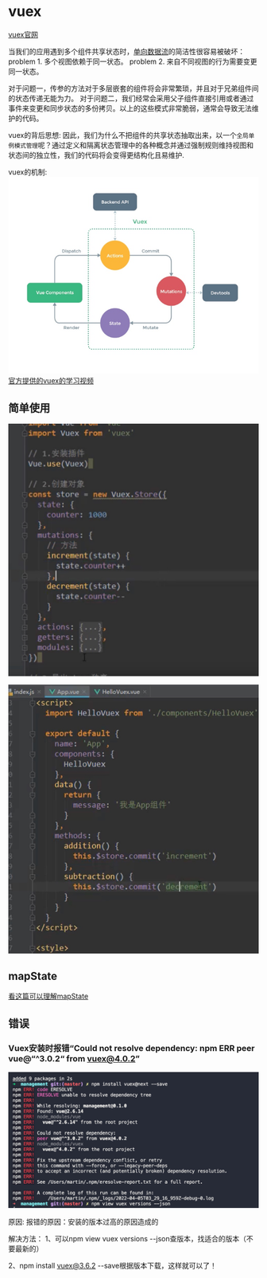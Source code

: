 # vuex

[vuex官网](https://vuex.vuejs.org/zh/index.html)


当我们的应用遇到多个组件共享状态时，[单向数据流](https://vuex.vuejs.org/zh/index.html#%25E4%25BB%2580%25E4%25B9%2588%25E6%2598%25AF%25E2%2580%259C%25E7%258A%25B6%25E6%2580%2581%25E7%25AE%25A1%25E7%2590%2586%25E6%25A8%25A1%25E5%25BC%258F%25E2%2580%259D%25EF%25BC%259F)的简洁性很容易被破坏：
problem 1. 多个视图依赖于同一状态。
problem 2. 来自不同视图的行为需要变更同一状态。

对于问题一，传参的方法对于多层嵌套的组件将会非常繁琐，并且对于兄弟组件间的状态传递无能为力。
对于问题二，我们经常会采用父子组件直接引用或者通过事件来变更和同步状态的多份拷贝。以上的这些模式非常脆弱，通常会导致无法维护的代码。

vuex的背后思想:
因此，我们为什么不把组件的共享状态抽取出来，以一个`全局单例模式管理`呢？通过定义和隔离状态管理中的各种概念并通过强制规则维持视图和状态间的独立性，我们的代码将会变得更结构化且易维护.

vuex的机制:
![](media/16488046124838/16490696314272.jpg)
[官方提供的vuex的学习视频](https://scrimba.com/learn/vuex)



## 简单使用


![](media/16488046124838/16490651772443.jpg)



![](media/16488046124838/16490651932788.jpg)





## mapState

[看这篇可以理解mapState](https://blog.csdn.net/chenjie9230/article/details/108883055)



## 错误


### Vuex安装时报错“Could not resolve dependency: npm ERR peer vue@“^3.0.2“ from vuex@4.0.2”


![](media/16488046124838/16491295825335.jpg)

原因:
报错的原因：安装的版本过高的原因造成的

解决方法：
1、可以npm view vuex versions --json查版本，找适合的版本（不要最新的）

2、npm install vuex@3.6.2 --save根据版本下载，这样就可以了！

